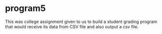# program5
 This was college assignment given to us to build a student grading program that would receive its data from CSV file and also output a csv file.
